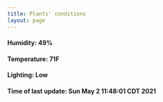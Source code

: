 ```yaml
---
title: Plants' conditions
layout: page
---
```



#### Humidity: 49%
#### Temperature: 71F
#### Lighting: Low
#### Time of last update: Sun May  2 11:48:01 CDT 2021
